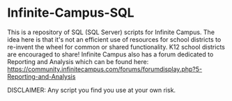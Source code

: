 # Infinite-Campus-SQL

This is a repository of SQL (SQL Server) scripts for Infinite Campus. The idea here is that it's not an efficient use of resources for school districts to re-invent the wheel for common or shared functionality. K12 school districts are encouraged to share!  Infinite Campus also has a forum dedicated to Reporting and Analysis which can be found here: https://community.infinitecampus.com/forums/forumdisplay.php?5-Reporting-and-Analysis

DISCLAIMER: Any script you find you use at your own risk.  
